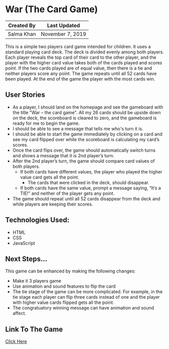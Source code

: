 # War (The Card Game)

Created By | Last Updated
-----------|--------------
Salma Khan | November 7, 2019

This is a simple two players card game intended for children. It uses a standard playing card deck. The deck is divided evenly among both players. Each player reveals the top card of their card to the other player, and the player with the higher card value takes both of the cards played and scores point. If the two cards played are of equal value, then there is a tie and neither players score any point. The game repeats until all 52 cards have been played. At the end of the game the player with the most cards win.

## User Stories
* As a player, I should land on the homepage and see the gameboard with the title "War – the card game". All my 26 cards should be upside down on the deck, the scoreboard is cleared to zero, and the gameboard is ready for me to begin the game.
* I should be able to see a message that tells me who's turn it is.
* I should be able to start the game immediately by clicking on a card and see my card flipped over while the scoreboard is calculating my card’s scores. 
* Once the card flips over, the game should automatically switch turns and shows a message that it is 2nd player’s turn. 
* After the 2nd player’s turn, the game should compare card values of both players.
    * If both cards have different values, the player who played the higher value card gets all the point. 
        * The cards that were clicked in the deck, should disappear.
    *  If both cards have the same value, prompt a message saying, “It’s a TIE!” and neither of the player gets any point.
* The game should repeat until all 52 cards disappear from the deck and while players are keeping their scores. 


## Technologies Used: 
* HTML
* CSS
* JavaScript 

## Next Steps...
This game can be enhanced by making the following changes:
* Make it 3 players game
* Use animation and sound features to flip the card 
* The tie stage of the game can be more complicated. For example, in the tie stage each player can flip three cards instead of one and the          player with higher value cards flipped gets all the point. 
* The congratuatory winning message can have animation and sound affect. 

## Link To The Game
[Click Here](https://ssahussai.github.io/War-the-card-game/) 

<!-- A README.md file with these sections:
☐ Screenshot(s): Images of your actual game.


